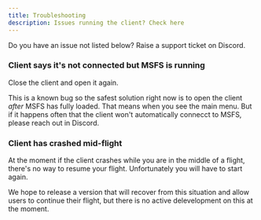 ```yaml
---
title: Troubleshooting
description: Issues running the client? Check here
---
```


Do you have an issue not listed below? Raise a support ticket on Discord.

### Client says it's not connected but MSFS is running

Close the client and open it again.

This is a known bug so the safest solution right now is to open the client _after_ MSFS has fully loaded. That means when you see the main menu. But if it happens often that the client won't automatically connecct to MSFS, please reach out in Discord.

### Client has crashed mid-flight

At the moment if the client crashes while you are in the middle of a flight, there's no way to resume your flight. Unfortunately you will have to start again.

We hope to release a version that will recover from this situation and allow users to continue their flight, but there is no active delevelopment on this at the moment.
